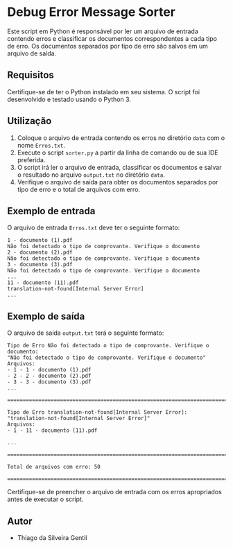 
# Debug Error Message Sorter

Este script em Python é responsável por ler um arquivo de entrada contendo erros e classificar os documentos correspondentes a cada tipo de erro. Os documentos separados por tipo de erro são salvos em um arquivo de saída.

## Requisitos

Certifique-se de ter o Python instalado em seu sistema. O script foi desenvolvido e testado usando o Python 3.

## Utilização

1. Coloque o arquivo de entrada contendo os erros no diretório `data` com o nome `Erros.txt`.
2. Execute o script `sorter.py` a partir da linha de comando ou de sua IDE preferida.
3. O script irá ler o arquivo de entrada, classificar os documentos e salvar o resultado no arquivo `output.txt` no diretório `data`.
4. Verifique o arquivo de saída para obter os documentos separados por tipo de erro e o total de arquivos com erro.

## Exemplo de entrada

O arquivo de entrada `Erros.txt` deve ter o seguinte formato:

```
1 - documento (1).pdf
Não foi detectado o tipo de comprovante. Verifique o documento
2 - documento (2).pdf
Não foi detectado o tipo de comprovante. Verifique o documento
3 - documento (3).pdf
Não foi detectado o tipo de comprovante. Verifique o documento
...
11 - documento (11).pdf
translation-not-found[Internal Server Error]
...
```

## Exemplo de saída

O arquivo de saída `output.txt` terá o seguinte formato:

```
Tipo de Erro Não foi detectado o tipo de comprovante. Verifique o documento:
"Não foi detectado o tipo de comprovante. Verifique o documento"
Arquivos:
- 1 - 1 - documento (1).pdf
- 2 - 2 - documento (2).pdf
- 3 - 3 - documento (3).pdf
...

===================================================================================

Tipo de Erro translation-not-found[Internal Server Error]:
"translation-not-found[Internal Server Error]"
Arquivos:
- 1 - 11 - documento (11).pdf

...

===================================================================================

Total de arquivos com erro: 50

===================================================================================
```

Certifique-se de preencher o arquivo de entrada com os erros apropriados antes de executar o script.

## Autor

* Thiago da Silveira Gentil

